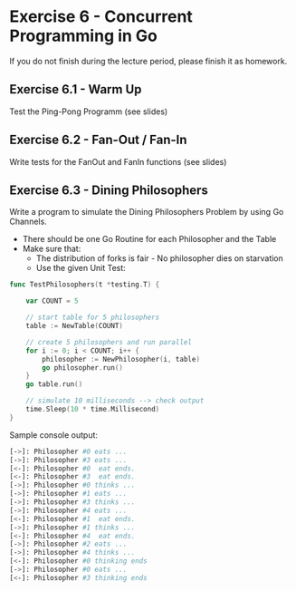 # Exercise 6 - Concurrent Programming in Go

If you do not finish during the lecture period, please finish it as homework.

## Exercise 6.1 - Warm Up

Test the Ping-Pong Programm (see slides)

## Exercise 6.2 - Fan-Out / Fan-In

Write tests for the FanOut and FanIn functions (see slides)

## Exercise 6.3 - Dining Philosophers

Write a program to simulate the Dining Philosophers Problem by using Go Channels.
- There should be one Go Routine for each Philosopher and the Table
- Make sure that:
  - The distribution of forks is fair - No philosopher dies on starvation 
  - Use the given Unit Test:

```go
func TestPhilosophers(t *testing.T) {

	var COUNT = 5

	// start table for 5 philosophers
	table := NewTable(COUNT)

	// create 5 philosophers and run parallel 
	for i := 0; i < COUNT; i++ {
		philosopher := NewPhilosopher(i, table)
		go philosopher.run()
	}
	go table.run()

	// simulate 10 milliseconds --> check output
	time.Sleep(10 * time.Millisecond)
}
```

Sample console output:

```sh
[->]: Philosopher #0 eats ...
[->]: Philosopher #3 eats ...
[<-]: Philosopher #0  eat ends.
[<-]: Philosopher #3  eat ends.
[->]: Philosopher #0 thinks ...
[->]: Philosopher #1 eats ...
[->]: Philosopher #3 thinks ...
[->]: Philosopher #4 eats ...
[<-]: Philosopher #1  eat ends.
[->]: Philosopher #1 thinks ...
[<-]: Philosopher #4  eat ends.
[->]: Philosopher #2 eats ...
[->]: Philosopher #4 thinks ...
[<-]: Philosopher #0 thinking ends
[->]: Philosopher #0 eats ...
[<-]: Philosopher #3 thinking ends
```